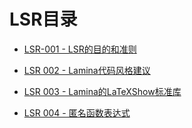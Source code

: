 # LSR目录
- [LSR-001 - LSR的目的和准则](store/LSR-001.md)
- [LSR 002 - Lamina代码风格建议](store/LSR-002.md)
- [LSR 003 - Lamina的LaTeXShow标准库](store/LSR-003.md)

- [LSR 004 - 匿名函数表达式](store/LSR-004.md)
